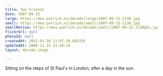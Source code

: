 ```yaml
---
title: Two Friends
date: 2007-09-15
large: https://mea.patrick.nz/decade/large/2007-09-15-2138.jpg
small: https://mea.patrick.nz/decade/small/2007-09-15-2138.jpg
smallRetina: https://mea.patrick.nz/decade/small/2007-09-15-2138@2x.jpg
flickrUrl: null
photoId: null
createdAt: 2011-01-30 11:07:20.683335
updatedAt: 2008-11-15 21:58:14
layout: decade-image

---
```

Sitting on the steps of St Paul's in London, after a day in the sun.
